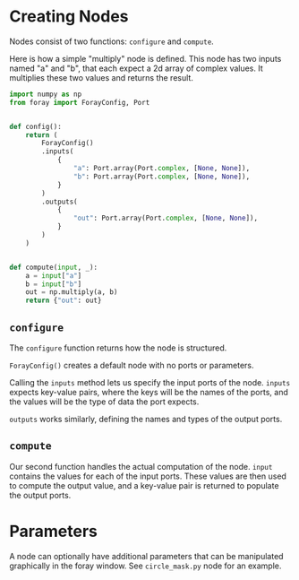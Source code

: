 # Creating Nodes
Nodes consist of two functions: `configure` and `compute`.

Here is how a simple "multiply" node is defined. This node has two inputs named "a" and "b", that each expect a 2d array of complex values. It multiplies these two values and returns the result.
```python
import numpy as np
from foray import ForayConfig, Port


def config():
    return (
        ForayConfig()
        .inputs(
            {
                "a": Port.array(Port.complex, [None, None]),
                "b": Port.array(Port.complex, [None, None]),
            }
        )
        .outputs(
            {
                "out": Port.array(Port.complex, [None, None]),
            }
        )
    )


def compute(input, _):
    a = input["a"]
    b = input["b"]
    out = np.multiply(a, b)
    return {"out": out}
```

## `configure`
The `configure` function returns how the node is structured.

`ForayConfig()` creates a default node with no ports or parameters.

Calling the `inputs` method lets us specify the input ports of the node.
`inputs` expects key-value pairs, where the keys will be the names of the ports, and the values will be the type of data the port expects.

`outputs` works similarly, defining the names and types of the output ports.

## `compute`
Our second function handles the actual computation of the node. `input` contains the values for each of the input ports. These values are then used to compute the output value, and a key-value pair is returned to populate the output ports.

# Parameters
A node can optionally have additional parameters that can be manipulated graphically in the foray window. See `circle_mask.py` node for an example.
<!---->
<!-- A Node can have  -->
<!-- - inputs -->
<!--     - the ports on the top of the node -->
<!--     - these values are passed into the `compute` function -->
<!-- - parameters -->
<!--     - These values are are also passed into the compute function, but not through ports -->
<!--     - paramter values are configured for the node in the left-sidebar -->
<!-- - outputs -->
<!--     - the ports on the bottom of the node -->
<!--     - these values will be returned from `compute` -->


